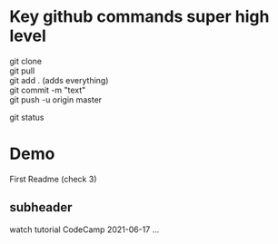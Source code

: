 # Key github commands super high level

git clone <clone>   <br />
git pull  <br />
git add . (adds everything)  <br />
git commit -m "text"   <br />
git push -u origin master  <br />


git status   <br />


# Demo

First Readme (check 3)



## subheader

watch tutorial CodeCamp 2021-06-17 ...

